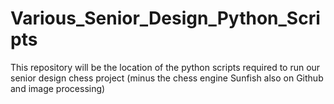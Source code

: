 # Various_Senior_Design_Python_Scripts
This repository will be the location of the python scripts required to run our senior design chess project (minus the chess engine Sunfish also on Github and image processing)
